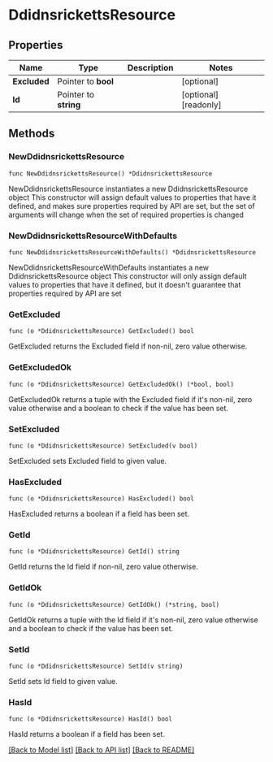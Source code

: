 # DdidnsrickettsResource

## Properties

Name | Type | Description | Notes
------------ | ------------- | ------------- | -------------
**Excluded** | Pointer to **bool** |  | [optional] 
**Id** | Pointer to **string** |  | [optional] [readonly] 

## Methods

### NewDdidnsrickettsResource

`func NewDdidnsrickettsResource() *DdidnsrickettsResource`

NewDdidnsrickettsResource instantiates a new DdidnsrickettsResource object
This constructor will assign default values to properties that have it defined,
and makes sure properties required by API are set, but the set of arguments
will change when the set of required properties is changed

### NewDdidnsrickettsResourceWithDefaults

`func NewDdidnsrickettsResourceWithDefaults() *DdidnsrickettsResource`

NewDdidnsrickettsResourceWithDefaults instantiates a new DdidnsrickettsResource object
This constructor will only assign default values to properties that have it defined,
but it doesn't guarantee that properties required by API are set

### GetExcluded

`func (o *DdidnsrickettsResource) GetExcluded() bool`

GetExcluded returns the Excluded field if non-nil, zero value otherwise.

### GetExcludedOk

`func (o *DdidnsrickettsResource) GetExcludedOk() (*bool, bool)`

GetExcludedOk returns a tuple with the Excluded field if it's non-nil, zero value otherwise
and a boolean to check if the value has been set.

### SetExcluded

`func (o *DdidnsrickettsResource) SetExcluded(v bool)`

SetExcluded sets Excluded field to given value.

### HasExcluded

`func (o *DdidnsrickettsResource) HasExcluded() bool`

HasExcluded returns a boolean if a field has been set.

### GetId

`func (o *DdidnsrickettsResource) GetId() string`

GetId returns the Id field if non-nil, zero value otherwise.

### GetIdOk

`func (o *DdidnsrickettsResource) GetIdOk() (*string, bool)`

GetIdOk returns a tuple with the Id field if it's non-nil, zero value otherwise
and a boolean to check if the value has been set.

### SetId

`func (o *DdidnsrickettsResource) SetId(v string)`

SetId sets Id field to given value.

### HasId

`func (o *DdidnsrickettsResource) HasId() bool`

HasId returns a boolean if a field has been set.


[[Back to Model list]](../README.md#documentation-for-models) [[Back to API list]](../README.md#documentation-for-api-endpoints) [[Back to README]](../README.md)


